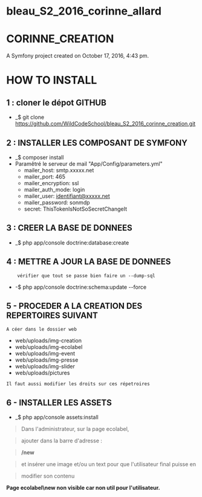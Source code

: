 

# bleau_S2_2016_corinne_allard
# CORINNE_CREATION

A Symfony project created on October 17, 2016, 4:43 pm.

# HOW TO INSTALL

## 1 : cloner le dépot GITHUB
   * _$ git clone https://github.com/WildCodeSchool/bleau_S2_2016_corinne_creation.git
   
## 2 : INSTALLER LES COMPOSANT DE SYMFONY
   * _$ composer install
   * Paramêtré le serveur de mail "App/Config/parameters.yml"
       - mailer_host: smtp.xxxxx.net
       - mailer_port: 465
       - mailer_encryption: ssl
       - mailer_auth_mode: login
       - mailer_user: identifiant@xxxxx.net
       - mailer_password: sonmdp
       - secret: ThisTokenIsNotSoSecretChangeIt
   
## 3 : CREER LA BASE DE DONNEES
   * _$ php app/console doctrine:database:create
   
## 4 : METTRE A JOUR LA BASE DE DONNEES
        vérifier que tout se passe bien faire un --dump-sql
   * -$ php app/console doctrine:schema:update --force
   
## 5 - PROCEDER A LA CREATION DES REPERTOIRES SUIVANT 
    A céer dans le dossier web
   - web/uploads/img-creation
   - web/uploads/img-ecolabel
   - web/uploads/img-event
   - web/uploads/img-presse
   - web/uploads/img-slider
   - web/uploads/pictures
   
    Il faut aussi modifier les droits sur ces répetroires
    
## 6 - INSTALLER LES ASSETS
   * _$ php app/console assets:install
    
>Dans l'administrateur, sur la page ecolabel, 

>ajouter dans la barre d'adresse :

>**/new** 

>et insérer une image et/ou un text pour que l'utilisateur final puisse en

>modifier son contenu 

**Page ecolabel\new non visible car non util pour l'utilisateur.**